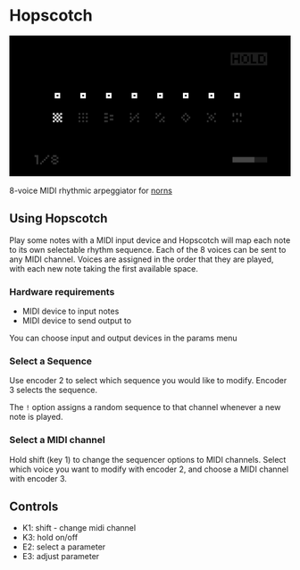 # Hopscotch

![](img/hopscotch.png)

8-voice MIDI rhythmic arpeggiator for [norns](https://monome.org/norns/)

## Using Hopscotch

Play some notes with a MIDI input device and Hopscotch will map each note to its own selectable rhythm sequence. Each of the 8 voices can be sent to any MIDI channel. Voices are assigned in the order that they are played, with each new note taking the first available space.

### Hardware requirements

- MIDI device to input notes
- MIDI device to send output to

You can choose input and output devices in the params menu

### Select a Sequence

Use encoder 2 to select which sequence you would like to modify. Encoder 3 selects the sequence.

The `!` option assigns a random sequence to that channel whenever a new note is played.

### Select a MIDI channel

Hold shift (key 1) to change the sequencer options to MIDI channels. Select which voice you want to modify with encoder 2, and choose a MIDI channel with encoder 3.

## Controls

- K1: shift - change midi channel
- K3: hold on/off
- E2: select a parameter
- E3: adjust parameter
